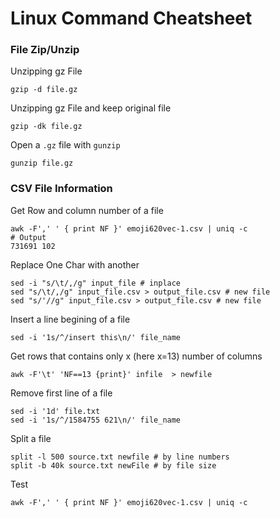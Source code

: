 # Linux Command Cheatsheet
### File Zip/Unzip
Unzipping gz File 
```
gzip -d file.gz
```
Unzipping gz File and keep original file 
```
gzip -dk file.gz
```
Open a `.gz` file with `gunzip`
```
gunzip file.gz
```

### CSV File Information
Get Row and column number of a file
```
awk -F',' ' { print NF }' emoji620vec-1.csv | uniq -c
# Output
731691 102
```
Replace One Char with another
```
sed -i "s/\t/,/g" input_file # inplace
sed "s/\t/,/g" input_file.csv > output_file.csv # new file
sed "s/'//g" input_file.csv > output_file.csv # new file
```
Insert a line begining of a file
```
sed -i '1s/^/insert this\n/' file_name
```
Get rows that contains only x (here x=13) number of columns
```
awk -F'\t' 'NF==13 {print}' infile  > newfile
```
Remove first line of a file
```
sed -i '1d' file.txt
sed -i '1s/^/1584755 621\n/' file_name
```
Split a file
```
split -l 500 source.txt newfile # by line numbers
split -b 40k source.txt newFile # by file size

```
Test
```
awk -F',' ' { print NF }' emoji620vec-1.csv | uniq -c
```

